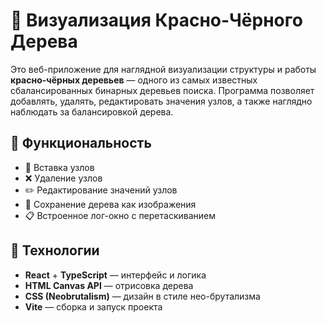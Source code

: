 # 🌳 Визуализация Красно-Чёрного Дерева

Это веб-приложение для наглядной визуализации структуры и работы **красно-чёрных деревьев** — одного из самых известных сбалансированных бинарных деревьев поиска. Программа позволяет добавлять, удалять, редактировать значения узлов, а также наглядно наблюдать за балансировкой дерева.

## 📌 Функциональность

- 🔺 Вставка узлов
- ❌ Удаление узлов
- ✏️ Редактирование значений узлов
- 💾 Сохранение дерева как изображения
- 📋 Встроенное лог-окно с перетаскиванием

## 🚀 Технологии

- **React** + **TypeScript** — интерфейс и логика
- **HTML Canvas API** — отрисовка дерева
- **CSS (Neobrutalism)** — дизайн в стиле нео-брутализма
- **Vite** — сборка и запуск проекта

